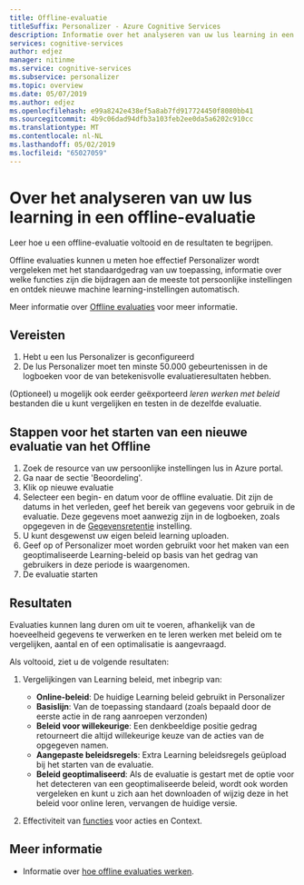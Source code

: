 ```yaml
---
title: Offline-evaluatie
titleSuffix: Personalizer - Azure Cognitive Services
description: Informatie over het analyseren van uw lus learning in een offline-evaluatie
services: cognitive-services
author: edjez
manager: nitinme
ms.service: cognitive-services
ms.subservice: personalizer
ms.topic: overview
ms.date: 05/07/2019
ms.author: edjez
ms.openlocfilehash: e99a8242e438ef5a8ab7fd917724450f8080bb41
ms.sourcegitcommit: 4b9c06dad94dfb3a103feb2ee0da5a6202c910cc
ms.translationtype: MT
ms.contentlocale: nl-NL
ms.lasthandoff: 05/02/2019
ms.locfileid: "65027059"
---
```

# <a name="how-to-analyze-your-learning-loop-with-an-offline-evaluation"></a>Over het analyseren van uw lus learning in een offline-evaluatie


Leer hoe u een offline-evaluatie voltooid en de resultaten te begrijpen.

Offline evaluaties kunnen u meten hoe effectief Personalizer wordt vergeleken met het standaardgedrag van uw toepassing, informatie over welke functies zijn die bijdragen aan de meeste tot persoonlijke instellingen en ontdek nieuwe machine learning-instellingen automatisch.

Meer informatie over [Offline evaluaties](concepts-offline-evaluation.md) voor meer informatie.


## <a name="prerequisites"></a>Vereisten

1. Hebt u een lus Personalizer is geconfigureerd
1. De lus Personalizer moet ten minste 50.000 gebeurtenissen in de logboeken voor de van betekenisvolle evaluatieresultaten hebben.

(Optioneel) u mogelijk ook eerder geëxporteerd _leren werken met beleid_ bestanden die u kunt vergelijken en testen in de dezelfde evaluatie.

## <a name="steps-to-start-a-new-offline-evaluation"></a>Stappen voor het starten van een nieuwe evaluatie van het Offline

1. Zoek de resource van uw persoonlijke instellingen lus in Azure portal.
1. Ga naar de sectie 'Beoordeling'.
1. Klik op nieuwe evaluatie
1. Selecteer een begin- en datum voor de offline evaluatie. Dit zijn de datums in het verleden, geef het bereik van gegevens voor gebruik in de evaluatie. Deze gegevens moet aanwezig zijn in de logboeken, zoals opgegeven in de [Gegevensretentie](how-to-settings.md) instelling.
1. U kunt desgewenst uw eigen beleid learning uploaden. 
1. Geef op of Personalizer moet worden gebruikt voor het maken van een geoptimaliseerde Learning-beleid op basis van het gedrag van gebruikers in deze periode is waargenomen.
1. De evaluatie starten

## <a name="results"></a>Resultaten

Evaluaties kunnen lang duren om uit te voeren, afhankelijk van de hoeveelheid gegevens te verwerken en te leren werken met beleid om te vergelijken, aantal en of een optimalisatie is aangevraagd.

Als voltooid, ziet u de volgende resultaten:

1. Vergelijkingen van Learning beleid, met inbegrip van:
    * **Online-beleid**: De huidige Learning beleid gebruikt in Personalizer
    * **Basislijn**: Van de toepassing standaard (zoals bepaald door de eerste actie in de rang aanroepen verzonden)
    * **Beleid voor willekeurige**: Een denkbeeldige positie gedrag retourneert die altijd willekeurige keuze van de acties van de opgegeven namen.
    * **Aangepaste beleidsregels**: Extra Learning beleidsregels geüpload bij het starten van de evaluatie.
    * **Beleid geoptimaliseerd**: Als de evaluatie is gestart met de optie voor het detecteren van een geoptimaliseerde beleid, wordt ook worden vergeleken en kunt u zich aan het downloaden of wijzig deze in het beleid voor online leren, vervangen de huidige versie.

1. Effectiviteit van [functies](concepts-features.md) voor acties en Context.


## <a name="more-information"></a>Meer informatie

* Informatie over [hoe offline evaluaties werken](concepts-offline-evaluation.md).